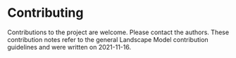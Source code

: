 # Contributing
Contributions to the project are welcome. Please contact the authors. These contribution notes refer to the general 
Landscape Model contribution guidelines and were written on 2021-11-16. 
